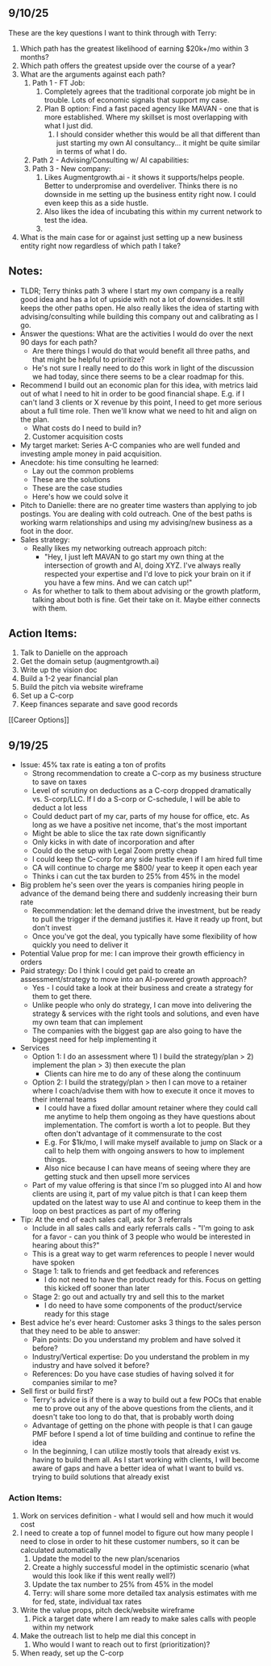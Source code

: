 
## 9/10/25

These are the key questions I want to think through with Terry:
1. Which path has the greatest likelihood of earning $20k+/mo within 3 months? 
2. Which path offers the greatest upside over the course of a year? 
3. What are the arguments against each path? 
	1. Path 1 - FT Job:
		1. Completely agrees that the traditional corporate job might be in trouble. Lots of economic signals that support my case.
		2. Plan B option: Find a fast paced agency like MAVAN - one that is more established. Where my skillset is most overlapping with what I just did.
			1. I should consider whether this would be all that different than just starting my own AI consultancy... it might be quite similar in terms of what I do.
	2. Path 2 - Advising/Consulting w/ AI capabilities:
	3. Path 3 - New company: 
		1. Likes Augmentgrowth.ai - it shows it supports/helps people. Better to underpromise and overdeliver. Thinks there is no downside in me setting up the business entity right now. I could even keep this as a side hustle.
		2. Also likes the idea of incubating this within my current network to test the idea.
		3. 
4. What is the main case for or against just setting up a new business entity right now regardless of which path I take?

## Notes:
- TLDR; Terry thinks path 3 where I start my own company is a really good idea and has a lot of upside with not a lot of downsides. It still keeps the other paths open. He also really likes the idea of starting with advising/consulting while building this company out and calibrating as I go.
- Answer the questions: What are the activities I would do over the next 90 days for each path?
	- Are there things I would do that would benefit all three paths, and that might be helpful to prioritize?
	- He's not sure I really need to do this work in light of the discussion we had today, since there seems to be a clear roadmap for this.
- Recommend I build out an economic plan for this idea, with metrics laid out of what I need to hit in order to be good financial shape. E.g. if I can't land 3 clients or X revenue by this point, I need to get more serious about a full time role. Then we'll know what we need to hit and align on the plan.
	- What costs do I need to build in?
	2. Customer acquisition costs
- My target market: Series A-C companies who are well funded and investing ample money in paid acquisition.
- Anecdote: his time consulting he learned:
	- Lay out the common problems
	- These are the solutions
	- These are the case studies
	- Here's how we could solve it
- Pitch to Danielle: there are no greater time wasters than applying to job postings. You are dealing with cold outreach. One of the best paths is working warm relationships and using my advising/new business as a foot in the door.
- Sales strategy:
	- Really likes my networking outreach approach pitch:
		- "Hey, I just left MAVAN to go start my own thing at the intersection of growth and AI, doing XYZ. I've always really respected your expertise and I'd love to pick your brain on it if you have a few mins. And we can catch up!"
	- As for whether to talk to them about advising or the growth platform, talking about both is fine. Get their take on it. Maybe either connects with them.

## Action Items:

1. Talk to Danielle on the approach
2. Get the domain setup (augmentgrowth.ai)
3. Write up the vision doc
4. Build a 1-2 year financial plan
5. Build the pitch via website wireframe
6. Set up a C-corp
7. Keep finances separate and save good records

[[Career Options]]


## 9/19/25

- Issue: 45% tax rate is eating a ton of profits
	- Strong recommendation to create a C-corp as my business structure to save on taxes
	- Level of scrutiny on deductions as a C-corp dropped dramatically vs. S-corp/LLC. If I do a S-corp or C-schedule, I will be able to deduct a lot less
	- Could deduct part of my car, parts of my house for office, etc. As long as we have a positive net income, that's the most important
	- Might be able to slice the tax rate down significantly
	- Only kicks in with date of incorporation and after
	- Could do the setup with Legal Zoom pretty cheap
	- I could keep the C-corp for any side hustle even if I am hired full time
	- CA will continue to charge me $800/ year to keep it open each year
	- Thinks i can cut the tax burden to 25% from 45% in the model
- Big problem he's seen over the years is companies hiring people in advance of the demand being there and suddenly increasing their burn rate
	- Recommendation: let the demand drive the investment, but be ready to pull the trigger if the demand justifies it. Have it ready up front, but don't invest
	- Once you've got the deal, you typically have some flexibility of how quickly you need to deliver it
- Potential Value prop for me: I can improve their growth efficiency in orders 
- Paid strategy: Do I think I could get paid to create an assessment/strategy to move into an AI-powered growth approach?
	- Yes - I could take a look at their business and create a strategy for them to get there.
	- Unlike people who only do strategy, I can move into delivering the strategy & services with the right tools and solutions, and even have my own team that can implement
	- The companies with the biggest gap are also going to have the biggest need for help implementing it
- Services
	- Option 1: I do an assessment where 1) I build the strategy/plan > 2) implement the plan > 3) then execute the plan
		- Clients can hire me to do any of these along the continuum
	- Option 2: I build the strategy/plan > then I can move to a retainer where I coach/advise them with how to execute it once it moves to their internal teams
		- I could have a fixed dollar amount retainer where they could call me anytime to help them ongoing as they have questions about implementation. The comfort is worth a lot to people. But they often don't advantage of it commensurate to the cost
		- E.g. For $1k/mo, I will make myself available to jump on Slack or a call to help them with ongoing answers to how to implement things.
		- Also nice because I can have means of seeing where they are getting stuck and then upsell more services
	- Part of my value offering is that since I'm so plugged into AI and how clients are using it, part of my value pitch is that I can keep them updated on the latest way to use AI and continue to keep them in the loop on best practices as part of my offering
- Tip: At the end of each sales call, ask for 3 referrals
	- Include in all sales calls and early referrals calls - "I'm going to ask for a favor - can you think of 3 people who would be interested in hearing about this?"
	- This is a great way to get warm references to people I never would have spoken
	- Stage 1: talk to friends and get feedback and references
		- I do not need to have the product ready for this. Focus on getting this kicked off sooner than later
	- Stage 2: go out and actually try and sell this to the market
		- I do need to have some components of the product/service ready for this stage
- Best advice he's ever heard: Customer asks 3 things to the sales person that they need to be able to answer:
	- Pain points: Do you understand my problem and have solved it before?
	- Industry/Vertical expertise: Do you understand the problem in my industry and have solved it before?
	- References: Do you have case studies of having solved it for companies similar to me?
- Sell first or build first?
	- Terry's advice is if there is a way to build out a few POCs that enable me to prove out any of the above questions from the clients, and it doesn't take too long to do that, that is probably worth doing
	- Advantage of getting on the phone with people is that I can gauge PMF before I spend a lot of time building and continue to refine the idea
	- In the beginning, I can utilize mostly tools that already exist vs. having to build them all. As I start working with clients, I will become aware of gaps and have a better idea of what I want to build vs. trying to build solutions that already exist

### Action Items:
1. Work on services definition - what I would sell and how much it would cost
2. I need to create a top of funnel model to figure out how many people I need to close in order to hit these customer numbers, so it can be calculated automatically
	1. Update the model to the new plan/scenarios
	2. Create a highly successful model in the optimistic scenario (what would this look like if this went really well?)
	3. Update the tax number to 25% from 45% in the model
	4. Terry: will share some more detailed tax analysis estimates with me for fed, state, individual tax rates
3. Write the value props, pitch deck/website wireframe
	1. Pick a target date where I am ready to make sales calls with people within my network
4. Make the outreach list to help me dial this concept in
	1. Who would I want to reach out to first (prioritization)?
5. When ready, set up the C-corp 
